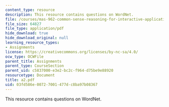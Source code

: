 ```yaml
---
content_type: resource
description: This resource contains questions on WordNet.
file: /courses/mas-962-common-sense-reasoning-for-interactive-applications-fall-2006/03fd586e00727001477dc8ba97b08367_a2.pdf
file_size: 64827
file_type: application/pdf
hide_download: true
hide_download_original: null
learning_resource_types:
- Assignments
license: https://creativecommons.org/licenses/by-nc-sa/4.0/
ocw_type: OCWFile
parent_title: Assignments
parent_type: CourseSection
parent_uid: c5837000-e3e2-bc2c-f964-d75be9e88920
resourcetype: Document
title: a2.pdf
uid: 03fd586e-0072-7001-477d-c8ba97b08367
---
```

This resource contains questions on WordNet.